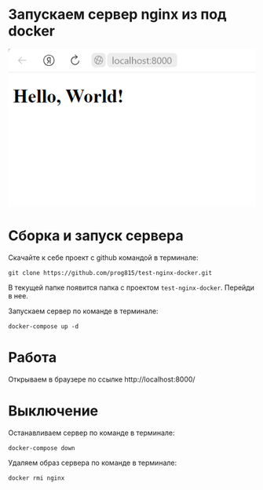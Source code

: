 # Запускаем сервер nginx из под docker

![Alt text](image.png)

# Сборка и запуск сервера 

Скачайте к себе проект с github командой в терминале:
```
git clone https://github.com/prog815/test-nginx-docker.git
```
В текущей папке появится папка с проектом `test-nginx-docker`. Перейди в нее.

Запускаем сервер по команде в терминале:
```
docker-compose up -d
```

# Работа

Открываем в браузере по ссылке http://localhost:8000/

# Выключение

Останавливаем сервер по команде в терминале:
```
docker-compose down
```

Удаляем образ сервера по команде в терминале:
```
docker rmi nginx
```